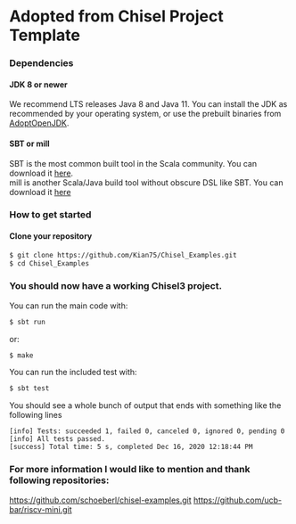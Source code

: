 Adopted from Chisel Project Template
====================================


### Dependencies

#### JDK 8 or newer

We recommend LTS releases Java 8 and Java 11. You can install the JDK as recommended by your operating system, or use the prebuilt binaries from [AdoptOpenJDK](https://adoptopenjdk.net/).

#### SBT or mill

SBT is the most common built tool in the Scala community. You can download it [here](https://www.scala-sbt.org/download.html).  
mill is another Scala/Java build tool without obscure DSL like SBT. You can download it [here](https://github.com/com-lihaoyi/mill/releases)

### How to get started

#### Clone your repository

```sh
$ git clone https://github.com/Kian75/Chisel_Examples.git
$ cd Chisel_Examples
```
### You should now have a working Chisel3 project.

You can run the main code with:
```sh
$ sbt run
```
or:
```sh
$ make
```
You can run the included test with:
```sh
$ sbt test
```

You should see a whole bunch of output that ends with something like the following lines
```
[info] Tests: succeeded 1, failed 0, canceled 0, ignored 0, pending 0
[info] All tests passed.
[success] Total time: 5 s, completed Dec 16, 2020 12:18:44 PM
```
### For more information I would like to mention and thank following repositories:
https://github.com/schoeberl/chisel-examples.git
https://github.com/ucb-bar/riscv-mini.git
